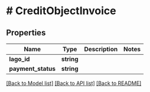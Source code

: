 # # CreditObjectInvoice

## Properties

Name | Type | Description | Notes
------------ | ------------- | ------------- | -------------
**lago_id** | **string** |  |
**payment_status** | **string** |  |

[[Back to Model list]](../../README.md#models) [[Back to API list]](../../README.md#endpoints) [[Back to README]](../../README.md)
